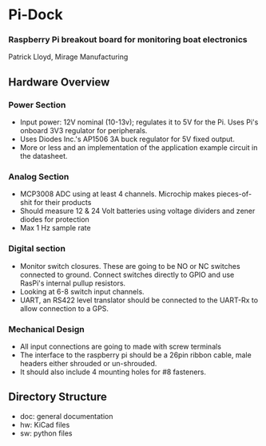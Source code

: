 # Pi-Dock
### Raspberry Pi breakout board for monitoring boat electronics
Patrick Lloyd, Mirage Manufacturing

## Hardware Overview
### Power Section
* Input power: 12V nominal (10-13v); regulates it to 5V for the Pi. Uses Pi's onboard 3V3 regulator for peripherals.
* Uses Diodes Inc.'s AP1506 3A buck regulator for 5V fixed output.
* More or less and an implementation of the application example circuit in the datasheet.

### Analog Section
* MCP3008 ADC using at least 4 channels. Microchip makes pieces-of-shit for their products
* Should measure 12 & 24 Volt batteries using voltage dividers and zener diodes for protection
* Max 1 Hz sample rate

### Digital section
* Monitor switch closures. These are going to be NO or NC switches connected to ground. Connect switches directly to GPIO and use RasPi's internal pullup resistors.
* Looking at 6-8 switch input channels.
* UART, an RS422 level translator should be connected to the UART-Rx to allow connection to a GPS.

### Mechanical Design
* All input connections are going to made with screw terminals
* The interface to the raspberry pi should be a 26pin ribbon cable, male headers either shrouded or un-shrouded.
* It should also include 4 mounting holes for #8 fasteners.

## Directory Structure
* doc: general documentation
* hw: KiCad files
* sw: python files